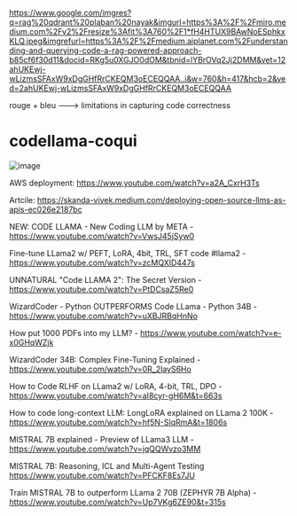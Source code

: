 https://www.google.com/imgres?q=rag%20qdrant%20plaban%20nayak&imgurl=https%3A%2F%2Fmiro.medium.com%2Fv2%2Fresize%3Afit%3A760%2F1*fH4HTUX9BAwNoESphkxKLQ.jpeg&imgrefurl=https%3A%2F%2Fmedium.aiplanet.com%2Funderstanding-and-querying-code-a-rag-powered-approach-b85cf6f30d11&docid=RKg5u0XGJO0dOM&tbnid=lYBrOVq2Jj2DMM&vet=12ahUKEwj-wLizmsSFAxW9xDgGHfRrCKEQM3oECEQQAA..i&w=760&h=417&hcb=2&ved=2ahUKEwj-wLizmsSFAxW9xDgGHfRrCKEQM3oECEQQAA  

rouge + bleu --->  limitations in capturing code correctness


# codellama-coqui 

![image](https://github.com/DrishtiShrrrma/codellama-coqui/assets/129742046/29dda7f2-8baa-485c-bc55-d4f16287d256)


AWS deployment: https://www.youtube.com/watch?v=a2A_CxrH3Ts

Artcile: https://skanda-vivek.medium.com/deploying-open-source-llms-as-apis-ec026e2187bc 



NEW: CODE LLAMA - New Coding LLM by META - https://www.youtube.com/watch?v=VwsJ45jSyw0


Fine-tune LLama2 w/ PEFT, LoRA, 4bit, TRL, SFT code #llama2 - https://www.youtube.com/watch?v=zcMQXID447s

UNNATURAL "Code LLAMA 2": The Secret Version - https://www.youtube.com/watch?v=PtDCsaZ5Re0

WizardCoder - Python OUTPERFORMS Code LLama - Python 34B - https://www.youtube.com/watch?v=uXBJRBqHnNo

How put 1000 PDFs into my LLM? - https://www.youtube.com/watch?v=e-x0GHqWZjk

WizardCoder 34B: Complex Fine-Tuning Explained - https://www.youtube.com/watch?v=0R_2layS6Ho

How to Code RLHF on LLama2 w/ LoRA, 4-bit, TRL, DPO - https://www.youtube.com/watch?v=aI8cyr-gH6M&t=663s

How to code long-context LLM: LongLoRA explained on LLama 2 100K - https://www.youtube.com/watch?v=hf5N-SlqRmA&t=1806s 


MISTRAL 7B explained - Preview of LLama3 LLM - https://www.youtube.com/watch?v=jqQQWvzo3MM

MISTRAL 7B: Reasoning, ICL and Multi-Agent Testing https://www.youtube.com/watch?v=PFCKF8Es7JU


Train MISTRAL 7B to outperform LLama 2 70B (ZEPHYR 7B Alpha) - https://www.youtube.com/watch?v=Up7VKg6ZE90&t=315s





